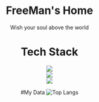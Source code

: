 <div align="center">

# FreeMan's Home

Wish your soul above the world

# Tech Stack

  <a href="https://skillicons.dev">
    <img src="https://skillicons.dev/icons?i=c,cpp,java,python,r" />
  </a>
    <br>
  <a href="https://skillicons.dev">
    <img src="https://skillicons.dev/icons?i=html,css,sass,javascript,spring" />
  </a>
    <br>
  <a href="https://skillicons.dev">
    <img src="https://skillicons.dev/icons?i=mysql,redis,git,vscode,md" />
  </a>

#My Data
![Top Langs](https://github-readme-stats.vercel.app/api/top-langs/?username=FreeMan&layout=compact&theme=tokyonight)

